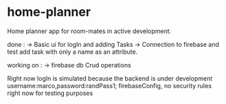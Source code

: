 # home-planner
Home planner app for room-mates in active development.
  
  done : -> Basic ui for logIn and adding Tasks
         -> Connection to firebase and test add task with only a name as an attribute.
  
  working on : -> firebase db Crud operations

  Right now logIn is simulated because the backend is under development username:marco,password:randPass1;
  firebaseConfig, no security rules right now for testing purposes
